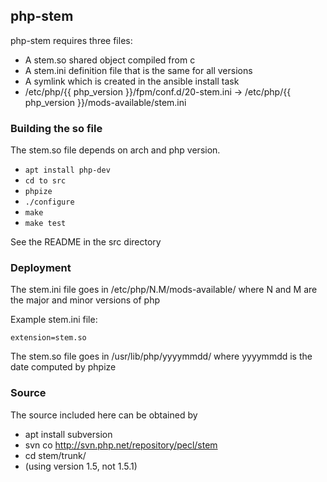 ## php-stem

php-stem requires three files:

* A stem.so shared object compiled from c
* A stem.ini definition file that is the same for all versions
* A symlink which is created in the ansible install task
* /etc/php/{{ php_version }}/fpm/conf.d/20-stem.ini -> /etc/php/{{ php_version }}/mods-available/stem.ini

### Building the so file

The stem.so file depends on arch and php version.

* `apt install php-dev`
* `cd to src`
* `phpize`
* `./configure`
* `make`
* `make test`

See the README in the src directory

### Deployment

The stem.ini file goes in /etc/php/N.M/mods-available/ where N and M are the major and minor versions of php

Example stem.ini file:
```
extension=stem.so
```

The stem.so file goes in /usr/lib/php/yyyymmdd/ where yyyymmdd is the date computed by phpize

### Source

The source included here can be obtained by

* apt install subversion
* svn co http://svn.php.net/repository/pecl/stem
* cd stem/trunk/
* (using version 1.5, not 1.5.1)
